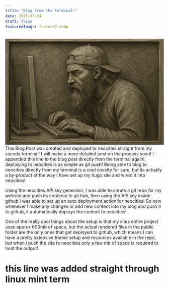 ```yaml
---
title: "Blog from the terminal!"
date: 2025-07-24
draft: false
featuredImage: feature2.webp
---
```

![dore2](feature2.webp)
This Blog Post was created and deployed to neocities straight from my vscode terminal! I will make a more detailed post on the process soon!
I appended this line to the blog post directly from the terminal again!, deploiying to neocities is as simple as git push!
Being able to blog to neocities directly from my terminal is a cool novelty for sure, but its actually a by-product of the way I have set up my hugo site and wired it into neocities! 

Using the neocities API key generator, I was able to create a git repo for my website and push its contents to git hub, then using the API key inside github I was able to set up an auto deployment action for neocities! So now whenever I make any changes or add new content into my blog and push it to github, it automatically deploys the content to neocities!

One of the really cool things about the setup is that my sites entire project uses approx 600mb of space, but the actual rendered files in the public folder are the only ones that get deployed to github, which means I can have a pretty extensive theme setup and resources available in the repo, but when i push the site to neocities only a few mb of space is required to host the output! 

# this line was added straight through linux mint term